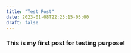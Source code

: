 ```yaml
---
title: "Test Post"
date: 2023-01-08T22:25:15-05:00
draft: false
---
```


### This is my first post for testing purpose!